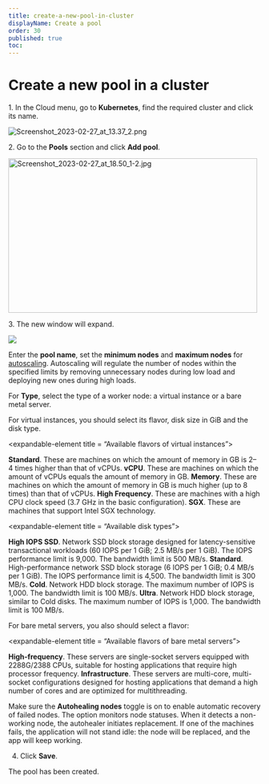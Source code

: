 ```yaml
---
title: create-a-new-pool-in-cluster
displayName: Create a pool
order: 30
published: true
toc:
---
```

# Create a new pool in a cluster

1\. In the Cloud menu, go to **Kubernetes**, find the required cluster and click its name.

<img src="https://support.gcore.com/hc/article_attachments/13344056819601" alt="Screenshot_2023-02-27_at_13.37_2.png">

2\. Go to the **Pools** section and click **Add pool**.

<img src="https://support.gcore.com/hc/article_attachments/13344082420369" alt="Screenshot_2023-02-27_at_18.50_1-2.jpg" width="497" height="308">

3\. The new window will expand. 

<img src="https://support.gcore.com/hc/article_attachments/15416891909265">

Enter the **pool name**, set the **minimum nodes** and **maximum nodes** for <a href=“https://gcore.com/docs/cloud/kubernetes/clusters/autoscaling/about-autoscaling” target="_blank">autoscaling</a>. Autoscaling will regulate the number of nodes within the specified limits by removing unnecessary nodes during low load and deploying new ones during high loads.

For **Type**, select the type of a worker node: a virtual instance or a bare metal server. 

For virtual instances, you should select its flavor, disk size in GiB and the disk type.

<expandable-element title = “Available flavors of virtual instances”>

**Standard**. These are machines on which the amount of memory in GB is 2–4 times higher than that of vCPUs.
**vCPU**. These are machines on which the amount of vCPUs equals the amount of memory in GB.
**Memory**. These are machines on which the amount of memory in GB is much higher (up to 8 times) than that of vCPUs.
**High Frequency**. These are machines with a high CPU clock speed (3.7 GHz in the basic configuration).
**SGX**. These are machines that support Intel SGX technology.

</expandable-element>

<expandable-element title = “Available disk types”>

**High IOPS SSD**. Network SSD block storage designed for latency-sensitive transactional workloads (60 IOPS per 1 GiB; 2.5 MB/s per 1 GiB). The IOPS performance limit is 9,000. The bandwidth limit is 500 MB/s.
**Standard**. High-performance network SSD block storage (6 IOPS per 1 GiB; 0.4 MB/s per 1 GiB). The IOPS performance limit is 4,500. The bandwidth limit is 300 MB/s.
**Cold**. Network HDD block storage. The maximum number of IOPS is 1,000. The bandwidth limit is 100 MB/s.
**Ultra**. Network HDD block storage, similar to Cold disks. The maximum number of IOPS is 1,000. The bandwidth limit is 100 MB/s.

</expandable-element>

For bare metal servers, you also should select a flavor:

<expandable-element title = “Available flavors of bare metal servers”>

**High-frequency**. These servers are single-socket servers equipped with 2288G/2388 CPUs, suitable for hosting applications that require high processor frequency.
**Infrastructure**. These servers are multi-core, multi-socket configurations designed for hosting applications that demand a high number of cores and are optimized for multithreading.

</expandable-element>

Make sure the **Autohealing nodes** toggle is on to enable automatic recovery of failed nodes. The option monitors node statuses. When it detects a non-working node, the autohealer initiates replacement. If one of the machines fails, the application will not stand idle: the node will be replaced, and the app will keep working.

4.  Click **Save**. 

The pool has been created.